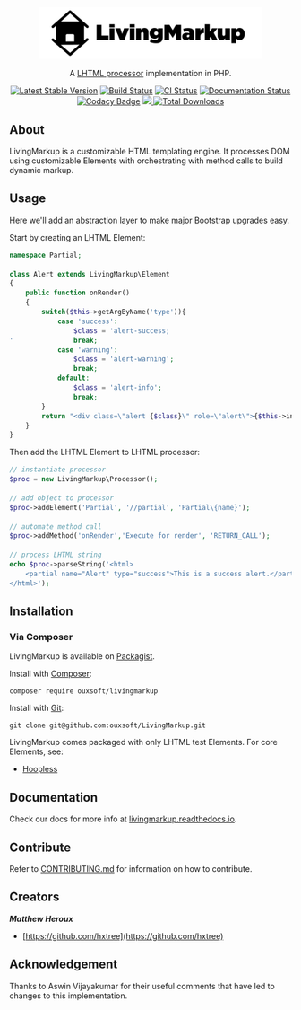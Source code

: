 <p align="center"><img src="https://github.com/ouxsoft/LivingMarkup/raw/master/assets/images/logo/434x100.jpg" width="400"></p>
 
<p align="center">
A <a href="https://github.com/ouxsoft/LHTML">LHTML processor</a> implementation in PHP.
</p>

<p align="center">
<a href="https://packagist.org/packages/ouxsoft/livingmarkup"><img src="https://poser.pugx.org/ouxsoft/livingmarkup/v/stable" alt="Latest Stable Version"></a> 
<a href="https://travis-ci.com/github/ouxsoft/LivingMarkup"><img src="https://api.travis-ci.com/ouxsoft/LivingMarkup.svg?branch=master&status=passed" alt="Build Status"></a>
<a href="https://github.com/ouxsoft/livingMarkup/actions"><img src="https://github.com/ouxsoft/livingMarkup/workflows/CI/badge.svg" alt="CI Status"></a>
<a href="https://livingmarkup.readthedocs.io/en/latest/?badge=latest"><img src="https://readthedocs.org/projects/livingmarkup/badge/?version=latest" alt="Documentation Status"></a>
<a href="https://app.codacy.com/manual/ouxsoft/LivingMarkup?utm_source=github.com&amp;utm_medium=referral&amp;utm_content=ouxsoft/LivingMarkup&amp;utm_campaign=Badge_Grade_Dashboard"><img src="https://api.codacy.com/project/badge/Grade/bfc76aaebde44a7fa239963e54883755" alt="Codacy Badge"></a>
<a href="https://codecov.io/gh/ouxsoft/LivingMarkup">
  <img src="https://codecov.io/gh/ouxsoft/LivingMarkup/branch/master/graph/badge.svg" />
</a>
<a href="https://packagist.org/packages/ouxsoft/livingmarkup"><img src="https://poser.pugx.org/ouxsoft/livingmarkup/downloads" alt="Total Downloads"></a> 
</p>

## About
LivingMarkup is a customizable HTML templating engine. It processes DOM using customizable Elements with orchestrating with method calls to build dynamic markup.

## Usage
Here we'll add an abstraction layer to make major Bootstrap upgrades easy.
 
Start by creating an LHTML Element:
```php
namespace Partial;

class Alert extends LivingMarkup\Element 
{
    public function onRender()
    {
        switch($this->getArgByName('type')){
            case 'success':
                $class = 'alert-success;
'               break;
            case 'warning':
                $class = 'alert-warning';
                break;
            default:
                $class = 'alert-info';
                break;
        }
        return "<div class=\"alert {$class}\" role=\"alert\">{$this->innerText()}</div>";
    }
}
```

Then add the LHTML Element to LHTML processor: 
```php
// instantiate processor
$proc = new LivingMarkup\Processor();

// add object to processor
$proc->addElement('Partial', '//partial', 'Partial\{name}');

// automate method call
$proc->addMethod('onRender','Execute for render', 'RETURN_CALL');

// process LHTML string
echo $proc->parseString('<html>
    <partial name="Alert" type="success">This is a success alert.</partial>
</html>');
```


## Installation

### Via Composer
LivingMarkup is available on [Packagist](https://packagist.org/packages/ouxsoft/livingMarkup).

Install with [Composer](https://getcomposer.org/download/):
```shell script
composer require ouxsoft/livingmarkup
```

Install with [Git](https://git-scm.com/):
```shell script
git clone git@github.com:ouxsoft/LivingMarkup.git
```

LivingMarkup comes packaged with only LHTML test Elements. For core Elements, see:
 * [Hoopless](https://github.com/ouxsoft/hoopless)

## Documentation
Check our docs for more info at [livingmarkup.readthedocs.io](https://livingmarkup.readthedocs.io).

## Contribute

Refer to [CONTRIBUTING.md](https://github.com/ouxsoft/LivingMarkup/blob/master/.github/workflows/CONTRIBUTING.md) for 
information on how to contribute.


## Creators

***Matthew Heroux***

  * [https://github.com/hxtree](https://github.com/hxtree)

## Acknowledgement

Thanks to Aswin Vijayakumar for their useful comments that have led to changes to this implementation.
